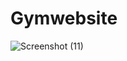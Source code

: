 # Gymwebsite
![Screenshot (11)](https://user-images.githubusercontent.com/101051507/199827512-a17dc400-a715-4c0f-aa48-5c57675f6463.png)
